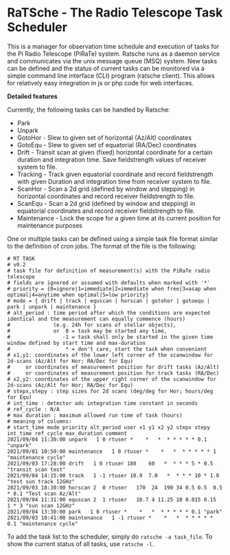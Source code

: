 # RaTSche - The Radio Telescope Task Scheduler

This is a manager for observation time schedule and execution of tasks for the Pi Radio Telescope (PiRaTe) system.
Ratsche runs as a daemon service and communicates via the unix message queue (MSQ) system. New tasks can be defined and 
the status of current tasks can be monitored via a simple command line interface (CLI) program (ratsche client). 
This allows for relatively easy integration in js or php code for web interfaces.

**Detailed features**

Currently, the following tasks can be handled by Ratsche:

 * Park
 * Unpark
 * GotoHor - Slew to given set of horizontal (Az/Alt) coordinates
 * GotoEqu - Slew to given set of equatorial (RA/Dec) coordinates
 * Drift - Transit scan at given (fixed) horizontal coordinate for a certain duration and integration time. Save fieldstrength values of receiver system to file.
 * Tracking - Track given equatorial coordinate and record fieldstrength with given Duration and integration time from receiver system to file.
 * ScanHor - Scan a 2d grid (defined by window and stepping) in horizontal coordinates and record receiver fieldstrength to file.
 * ScanEqu - Scan a 2d grid (defined by window and stepping) in equatorial coordinates and record receiver fieldstrength to file.
 * Maintenance - Lock the scope for a given time at its current position for maintenance purposes

One or multiple tasks can be defined using a simple task file format similar to the definition of cron jobs. The format of the file is the following:
```
# RT TASK                                                                                                                                                   
# v0.2 
# task file for definition of measurement(s) with the PiRaTe radio telescope
# fields are ignored or assumed with defaults when marked with '*'
# priority = {0=ignore|1=immediate|2=immediate when free|3=asap when optimal|4=anytime when optimal|5=low priority}
# mode = { drift | track | equscan | horscan | gotohor | gotoequ | park | unpark | maintenance }
# alt_period : time period after which the conditions are expected identical and the measurement can equally commence (hours)
#              (e.g. 24h for scans of stellar objects),
#              or  0 = task may be started any time,
#                 -1 = task shall only be started in the given time window defined by start time and max-duration
#                  * = don't care, start the task when convenient
# x1,y1: coordinates of the lower left corner of the scanwindow for 2d-scans (Az/Alt for Hor; RA/Dec for Equ)
#     or coordinates of measurement position for drift tasks (Az/Alt) 
#     or coordinates of measurement position for track tasks (RA/Dec)
# x2,y2: coordinates of the upper right corner of the scanwindow for 2d-scans (Az/Alt for Hor; RA/Dec for Equ)
# stepx,stepy : step sizes for 2d scans (deg/deg for Hor; hours/deg for Equ)
# int_time : detector adc integration time constant in seconds
# ref_cycle : N/A
# max duration : maximum allowed run time of task (hours)
# meaning of columns:
# start_time mode priority alt_period user x1 y1 x2 y2 stepx stepy int_time ref_cycle max_duration comment
2021/09/04 11:30:00 unpark   1 0 rtuser *    *   *  * * * * * 0.1 "unpark"
2021/09/01 10:50:00 maintenance   1 0 rtuser *    *   *  * * * * * 1 "maintenance cycle"
2021/09/03 17:28:00 drift   1 0 rtuser 180    60   *  * * * 5 * 0.5 "transit scan test"
2021/09/04 14:15:00 track   1 -1 rtuser 10.9  7.0   *  * * * 10 * 1.0 "test sun track 12GHz"
2021/09/03 18:30:00 horscan 2  0 rtuser   170  24  190 34 0.5 0.5  0.5 * 0.1 "Test scan Az/Alt"
2021/09/04 11:31:00 equscan 2  1 rtuser   10.7 4 11.25 10 0.015 0.15  1 * 3 "sun scan 12GHz"
2021/09/04 13:30:00 park   1 0 rtuser *    *   *  * * * * * 0.1 "park"
2021/09/03 10:41:00 maintenance   1 -1 rtuser *    *   *  * * * * * 0.1 "maintenance cycle"

```

To add the task list to the scheduler, simply do `ratsche -a task_file`. To show the current status of all tasks, use `ratsche -l`.
